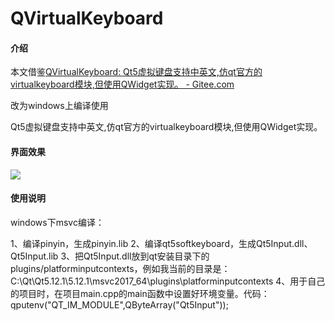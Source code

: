 # QVirtualKeyboard

#### 介绍
本文借鉴[QVirtualKeyboard: Qt5虚拟键盘支持中英文,仿qt官方的virtualkeyboard模块,但使用QWidget实现。 - Gitee.com](https://gitee.com/third_party_project_code/QVirtualKeyboard/tree/master/)

改为windows上编译使用

Qt5虚拟键盘支持中英文,仿qt官方的virtualkeyboard模块,但使用QWidget实现。

#### 界面效果
![](D:\QVKeyboard\code\无标题.png)

#### 使用说明
windows下msvc编译：

1、编译pinyin，生成pinyin.lib
2、编译qt5softkeyboard，生成Qt5Input.dll、Qt5Input.lib
3、把Qt5Input.dll放到qt安装目录下的plugins/platforminputcontexts，例如我当前的目录是：C:\Qt\Qt5.12.1\5.12.1\msvc2017_64\plugins\platforminputcontexts
4、用于自己的项目时，在项目main.cpp的main函数中设置好环境变量。代码：qputenv("QT_IM_MODULE",QByteArray("Qt5Input"));